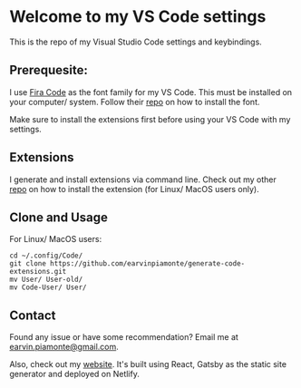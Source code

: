 # Welcome to my VS Code settings

This is the repo of my Visual Studio Code settings and keybindings.

## Prerequesite:

I use [Fira Code](https://github.com/tonsky/FiraCode) as the font family for my VS Code. This must be installed on your computer/ system. Follow their [repo](https://github.com/tonsky/FiraCode) on how to install the font.

Make sure to install the extensions first before using your VS Code with my settings.

## Extensions

I generate and install extensions via command line. Check out my other [repo](https://github.com/earvinpiamonte/generate-code-extensions) on how to install the extension (for Linux/ MacOS users only).

## Clone and Usage

For Linux/ MacOS users:

```
cd ~/.config/Code/
git clone https://github.com/earvinpiamonte/generate-code-extensions.git
mv User/ User-old/
mv Code-User/ User/
```

## Contact

Found any issue or have some recommendation? Email me at [earvin.piamonte@gmail.com](mailto:earvin.piamonte@gmail.com).

Also, check out my [website](https://earvinpiamonte.com). It's built using React, Gatsby as the static site generator and deployed on Netlify.
